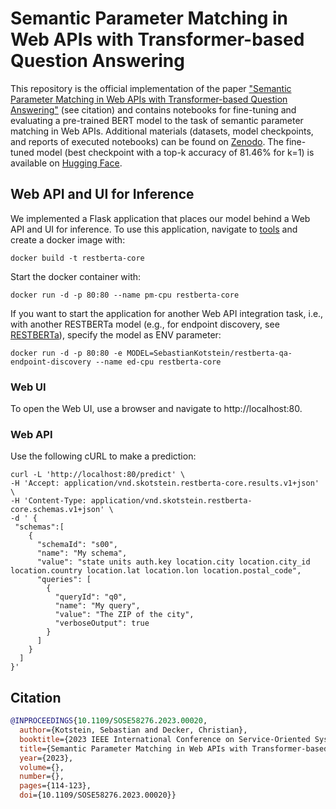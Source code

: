 # Semantic Parameter Matching in Web APIs with Transformer-based Question Answering
This repository is the official implementation of the paper ["Semantic Parameter Matching in Web APIs with Transformer-based Question Answering"](https://ieeexplore.ieee.org/document/10254746) (see citation) and contains notebooks for fine-tuning and evaluating a pre-trained BERT model to the task of semantic parameter matching in Web APIs. 
Additional materials (datasets, model checkpoints, and reports of executed notebooks) can be found on [Zenodo](https://zenodo.org/records/8019625).
The fine-tuned model (best checkpoint with a top-k accuracy of 81.46% for k=1) is available on [Hugging Face](https://huggingface.co/SebastianKotstein/restberta-qa-parameter-matching).

## Web API and UI for Inference
We implemented a Flask application that places our model behind a Web API and UI for inference.
To use this application, navigate to [tools](https://github.com/SebastianKotstein/Parameter-Matching-Web-APIs/tree/master/tools) and create a docker image with:
```
docker build -t restberta-core
```
Start the docker container with:
```
docker run -d -p 80:80 --name pm-cpu restberta-core
```
If you want to start the application for another Web API integration task, i.e., with another RESTBERTa model (e.g., for endpoint discovery, see [RESTBERTa](https://github.com/SebastianKotstein/RESTBERTa)), specify the model as ENV parameter:
```
docker run -d -p 80:80 -e MODEL=SebastianKotstein/restberta-qa-endpoint-discovery --name ed-cpu restberta-core
```
### Web UI
To open the Web UI, use a browser and navigate to http://localhost:80.

### Web API
Use the following cURL to make a prediction:
```
curl -L 'http://localhost:80/predict' \
-H 'Accept: application/vnd.skotstein.restberta-core.results.v1+json' \
-H 'Content-Type: application/vnd.skotstein.restberta-core.schemas.v1+json' \
-d ' {
 "schemas":[
    {
      "schemaId": "s00",
      "name": "My schema",
      "value": "state units auth.key location.city location.city_id location.country location.lat location.lon location.postal_code",
      "queries": [
        {
          "queryId": "q0",
          "name": "My query",
          "value": "The ZIP of the city",
          "verboseOutput": true
        }
      ]
    }
  ]
}'
```

## Citation
```bibtex
@INPROCEEDINGS{10.1109/SOSE58276.2023.00020,
  author={Kotstein, Sebastian and Decker, Christian},
  booktitle={2023 IEEE International Conference on Service-Oriented System Engineering (SOSE)}, 
  title={Semantic Parameter Matching in Web APIs with Transformer-based Question Answering}, 
  year={2023},
  volume={},
  number={},
  pages={114-123},
  doi={10.1109/SOSE58276.2023.00020}}
```





